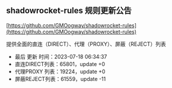 ## shadowrocket-rules 规则更新公告

[https://github.com/GMOogway/shadowrocket-rules](https://github.com/GMOogway/shadowrocket-rules)

提供全面的直连（DIRECT）、代理（PROXY）、屏蔽（REJECT）列表
- 最后 更新 时间：2023-07-18 06:34:37
- 直连DIRECT列表：65801，update +0
- 代理PROXY 列表：19224，update +0
- 屏蔽REJECT列表：61559，update -11